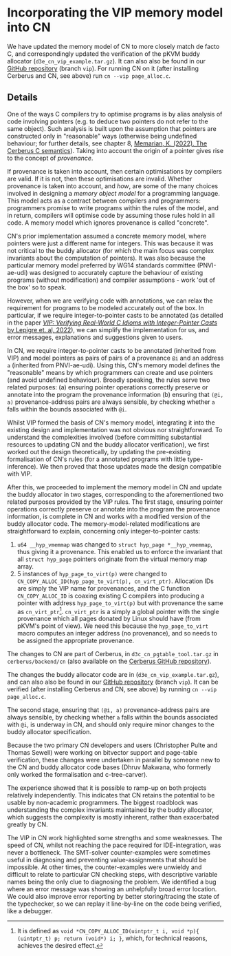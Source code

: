 # Incorporating the VIP memory model into CN

We have updated the memory model of CN to more closely match de facto C, and
correspondingly updated the verification of the pKVM buddy allocator
(`d3e_cn_vip_example.tar.gz`). It can also also be found
in our [GitHub
repository](https://github.com/rems-project/CN-pKVM-buddy-allocator-case-study)
(branch `vip`). For running CN on it (after installing Cerberus and CN, see
above) run `cn --vip page_alloc.c`.

## Details

One of the ways C compilers try to optimise programs is by alias analysis of
code involving pointers (e.g. to deduce two pointers do not refer to the same
object). Such analysis is built upon the assumption that pointers are constructed
only in "reasonable" ways (otherwise being undefined behaviour; for further
details, see chapter 8, [Memarian, K. (2022). The Cerberus C
semantics](https://doi.org/10.17863/CAM.96843)). Taking into account the
origin of a pointer gives rise to the concept of _provenance_.

If provenance is taken into account, then certain optimisations
by compilers are valid. If it is not, then these optimisations are
invalid. Whether provenance is taken into account, and _how_, are some of the
many choices involved in designing a _memory object model_ for a programming language.
This model acts as a contract between compilers and programmers: programmers
promise to write programs within the rules of the model, and in return,
compilers will optimise code by assuming those rules hold in all code. A memory
model which ignores provenance is called "concrete".

CN's prior implementation assumed a concrete memory model, where pointers were
just a different name for integers. This was because it was not critical to
the buddy allocator (for which the main focus was complex invariants about the
computation of pointers). It was also because the particular memory model
preferred by WG14 standards committee (PNVI-ae-udi) was designed to accurately
capture the behaviour of existing programs (without modification) and compiler
assumptions - work 'out of the box' so to speak.

However, when we are verifying code with annotations, we can relax the
requirement for programs to be modeled accurately out of the box.  In
particular, if we require integer-to-pointer casts to be annotated (as
detailed in the paper [_VIP: Verifying Real-World C Idioms with Integer-Pointer
Casts_ by Lepigre et. al, 2022](https://doi.org/10.1145/3498681)), we can
simplify the implementation for us, and error messages, explanations and
suggestions given to users.

In CN, we require integer-to-pointer casts to be annotated (inherited from VIP)
and model pointers as pairs of pairs of a provenance `@i` and an address `a`
(inherited from PNVI-ae-udi). Using this, CN's memory model defines the
"reasonable" means by which programmers can create and use pointers (and avoid
undefined behaviour). Broadly speaking, the rules serve two related purposes:
(a) ensuring pointer operations correctly preserve or annotate into the program
the provenance information (b) ensuring that `(@i, a)` provenance-address pairs
are always sensible, by checking whether `a` falls within the bounds associated
with `@i`.

Whilst VIP formed the basis of CN's memory model, integrating it into the
existing design and implementation was not obvious nor straightforward. To
understand the complexities involved (before committing substantial resources
to updating CN and the buddy allocator verification), we first worked out the
design theoretically, by updating the pre-existing formalisation of CN's rules
(for a annotated programs with little type-inference). We then proved that
those updates made the design compatible with VIP.

After this, we proceeded to implement the memory model in CN and update the
buddy allocator in two stages, corresponding to the aforementioned two related
purposes provided by the VIP rules. The first stage, ensuring pointer
operations correctly preserve or annotate into the program the provenance
information, is complete in CN and works with a modified version of the buddy
allocator code. The memory-model-related modifications are straightforward to
explain, concerning only integer-to-pointer casts:

1. `u64 __hyp_vmemmap` was changed to `struct hyp_page *__hyp_vmemmap`, thus
   giving it a provenance. This enabled us to enforce the invariant that all
   `struct hyp_page` pointers originate from the virtual memory map array.
2. 5 instances of `hyp_page_to_virt(p)` were changed to
   `CN_COPY_ALLOC_ID(hyp_page_to_virt(p), cn_virt_ptr)`. Allocation IDs are
   simply the VIP name for provenances, and the C function `CN_COPY_ALLOC_ID`
   is coaxing existing C compilers into producing a pointer with address
   `hyp_page_to_virt(p)` but with provenance the same as `cn_virt_ptr`[^1].
   `cn_virt_ptr` is a simply a global pointer with the single provenance which
   all pages donated by Linux should have (from pKVM's point of view). We need
   this because the `hyp_page_to_virt` macro computes an integer address (no
   provenance), and so needs to be assigned the appropriate provenance.

[^1]: It is defined as `void *CN_COPY_ALLOC_ID(uintptr_t i, void *p){
  (uintptr_t) p; return (void*) i; }`, which, for technical reasons, achieves
  the desired effect.

The changes to CN are part of Cerberus, in `d3c_cn_pgtable_tool.tar.gz` in
`cerberus/backend/cn` (also available on the [Cerberus GitHub
repository](https://github.com/rems-project/cerberus)).

The changes the buddy allocator code are in
(`d3e_cn_vip_example.tar.gz`), and can also also be found
in our [GitHub repository](https://github.com/rems-project/CN-pKVM-buddy-allocator-case-study)
(branch `vip`). It can be verified (after installing Cerberus and CN, see
above) by running `cn --vip page_alloc.c`.

The second stage, ensuring that `(@i, a)` provenance-address pairs are always
sensible, by checking whether `a` falls within the bounds associated with `@i`,
is underway in CN, and should only require minor changes to the buddy allocator
specification.

Because the two primary CN developers and users (Christopher Pulte and Thomas
Sewell) were working on bitvector support and page-table verification, these
changes were undertaken in parallel by someone new to the CN and buddy
allocator code bases (Dhruv Makwana, who formerly only worked the formalisation
and c-tree-carver).

The experience showed that it is possible to ramp-up on both projects
relatively independently. This indicates that CN retains the potential to be
usable by non-academic programmers. The biggest roadblock was understanding the
complex invariants maintained by the buddy allocator, which suggests the
complexity is mostly inherent, rather than exacerbated greatly by CN.

The VIP in CN work highlighted some strengths and some weaknesses. The speed of
CN, whilst not reaching the pace required for IDE-integration, was never a
bottleneck. The SMT-solver counter-examples were sometimes useful in diagnosing
and preventing value-assignments that should be impossible. At other times, the
counter-examples were unwieldy and difficult to relate to particular CN
checking steps, with descriptive variable names being the only clue to
diagnosing the problem. We identified a bug where an error message was showing
an unhelpfully broad error location. We could also improve error reporting by
better storing/tracing the state of the typechecker, so we can replay it
line-by-line on the code being verified, like a debugger.

